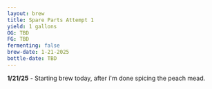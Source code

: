 ```yaml
---
layout: brew
title: Spare Parts Attempt 1
yield: 1 gallons
OG: TBD
FG: TBD
fermenting: false
brew-date: 1-21-2025
bottle-date: TBD
---
```


**1/21/25** - Starting brew today, after i'm done spicing the peach mead.
